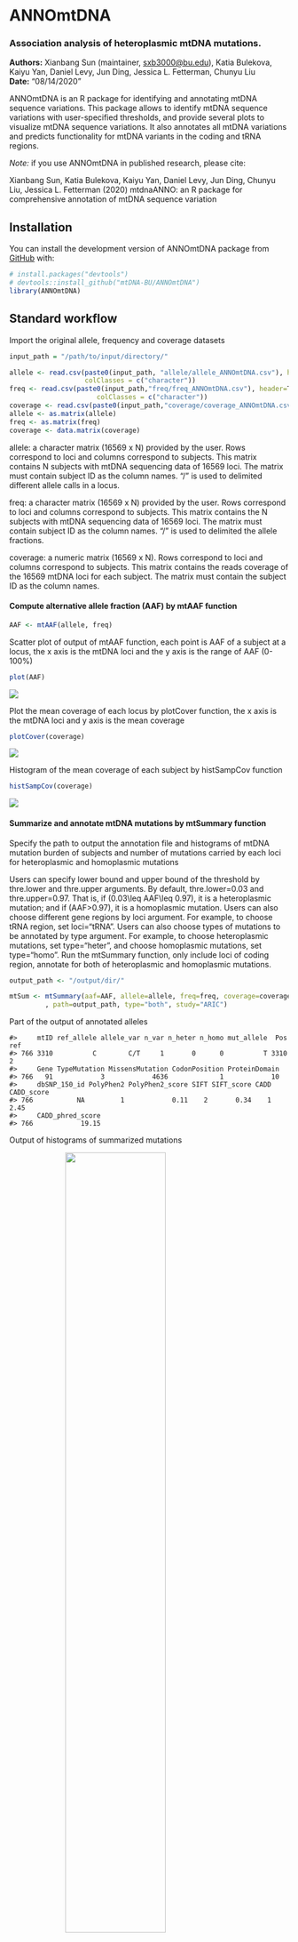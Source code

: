 
<!-- README.md is generated from README.Rmd. Please edit that file -->

# ANNOmtDNA

### Association analysis of heteroplasmic mtDNA mutations.

**Authors:** Xianbang Sun (maintainer, <sxb3000@bu.edu>), Katia
Bulekova, Kaiyu Yan, Daniel Levy, Jun Ding, Jessica L. Fetterman, Chunyu
Liu<br> **Date:** “08/14/2020”

<!-- badges: start -->

<!-- badges: end -->

ANNOmtDNA is an R package for identifying and annotating mtDNA sequence
variations. This package allows to identify mtDNA sequence variations
with user-specified thresholds, and provide several plots to visualize
mtDNA sequence variations. It also annotates all mtDNA variations and
predicts functionality for mtDNA variants in the coding and tRNA
regions.

*Note:* if you use ANNOmtDNA in published research, please cite:

Xianbang Sun, Katia Bulekova, Kaiyu Yan, Daniel Levy, Jun Ding, Chunyu
Liu, Jessica L. Fetterman (2020) mtdnaANNO: an R package for
comprehensive annotation of mtDNA sequence variation

## Installation

You can install the development version of ANNOmtDNA package from
[GitHub](https://github.com/) with:

``` r
# install.packages("devtools")
# devtools::install_github("mtDNA-BU/ANNOmtDNA")
library(ANNOmtDNA)
```

## Standard workflow

Import the original allele, frequency and coverage datasets

``` r
input_path = "/path/to/input/directory/"
```

``` r
allele <- read.csv(paste0(input_path, "allele/allele_ANNOmtDNA.csv"), header = T, stringsAsFactors=FALSE,
                   colClasses = c("character"))
freq <- read.csv(paste0(input_path,"freq/freq_ANNOmtDNA.csv"), header=T, stringsAsFactors=FALSE,
                      colClasses = c("character"))
coverage <- read.csv(paste0(input_path,"coverage/coverage_ANNOmtDNA.csv"), header=T)
allele <- as.matrix(allele)
freq <- as.matrix(freq)
coverage <- data.matrix(coverage)
```

allele: a character matrix (16569 x N) provided by the user. Rows
correspond to loci and columns correspond to subjects. This matrix
contains N subjects with mtDNA sequencing data of 16569 loci. The matrix
must contain subject ID as the column names. “/” is used to delimited
different allele calls in a locus.

freq: a character matrix (16569 x N) provided by the user. Rows
correspond to loci and columns correspond to subjects. This matrix
contains the N subjects with mtDNA sequencing data of 16569 loci. The
matrix must contain subject ID as the column names. “/” is used to
delimited the allele fractions.

coverage: a numeric matrix (16569 x N). Rows correspond to loci and
columns correspond to subjects. This matrix contains the reads coverage
of the 16569 mtDNA loci for each subject. The matrix must contain the
subject ID as the column names.

#### Compute alternative allele fraction (AAF) by mtAAF function

``` r
AAF <- mtAAF(allele, freq)
```

Scatter plot of output of mtAAF function, each point is AAF of a subject
at a locus, the x axis is the mtDNA loci and the y axis is the range of
AAF (0-100%)

``` r
plot(AAF)
```

<img src="man/figures/README-scatterPlot-1.png" style="display: block; margin: auto;" />

Plot the mean coverage of each locus by plotCover function, the x axis
is the mtDNA loci and y axis is the mean coverage

``` r
plotCover(coverage)
```

<img src="man/figures/README-plotMeanCoverage-1.png" style="display: block; margin: auto;" />

Histogram of the mean coverage of each subject by histSampCov function

``` r
histSampCov(coverage)
```

<img src="man/figures/README-histMeanCoverage-1.png" style="display: block; margin: auto;" />

#### Summarize and annotate mtDNA mutations by mtSummary function

Specify the path to output the annotation file and histograms of mtDNA
mutation burden of subjects and number of mutations carried by each loci
for heteroplasmic and homoplasmic mutations

Users can specify lower bound and upper bound of the threshold by
thre.lower and thre.upper arguments. By default, thre.lower=0.03 and
thre.upper=0.97. That is, if \(0.03\leq AAF\leq 0.97\), it is a
heteroplasmic mutation; and if \(AAF>0.97\), it is a homoplasmic
mutation. Users can also choose different gene regions by loci argument.
For example, to choose tRNA region, set loci=“tRNA”. Users can also
choose types of mutations to be annotated by type argument. For example,
to choose heteroplasmic mutations, set type=“heter”, and choose
homoplasmic mutations, set type=“homo”. Run the mtSummary function, only
include loci of coding region, annotate for both of heteroplasmic and
homoplasmic mutations.

``` r
output_path <- "/output/dir/"
```

``` r
mtSum <- mtSummary(aaf=AAF, allele=allele, freq=freq, coverage=coverage, loci=c(1:16569)
         , path=output_path, type="both", study="ARIC")
```

Part of the output of annotated alleles

    #>     mtID ref_allele allele_var n_var n_heter n_homo mut_allele  Pos ref
    #> 766 3310          C        C/T     1       0      0          T 3310   2
    #>     Gene TypeMutation MissensMutation CodonPosition ProteinDomain
    #> 766   91            3            4636             1            10
    #>     dbSNP_150_id PolyPhen2 PolyPhen2_score SIFT SIFT_score CADD CADD_score
    #> 766           NA         1            0.11    2       0.34    1       2.45
    #>     CADD_phred_score
    #> 766            19.15

Output of histograms of summarized mutations

<img src="man/figures/README-mtHistograms-1.png" width="60%" height="60%" style="display: block; margin: auto;" /><img src="man/figures/README-mtHistograms-2.png" width="60%" height="60%" style="display: block; margin: auto;" /><img src="man/figures/README-mtHistograms-3.png" width="60%" height="60%" style="display: block; margin: auto;" /><img src="man/figures/README-mtHistograms-4.png" width="60%" height="60%" style="display: block; margin: auto;" />

Summary of the mean coverage of loci

``` r
mtSum$coverLoci 
#>    Min. 1st Qu.  Median    Mean 3rd Qu.    Max. 
#>   145.9  5333.5  5572.2  5513.0  5727.4  6230.7
```

Summary of the mean coverage of subjects

``` r
mtSum$coverSubjects  
#>    Min. 1st Qu.  Median    Mean 3rd Qu.    Max. 
#>   971.4  4334.7  5317.6  5513.0  6462.6 16415.2
```

Display loci of variation

``` r
mtSum$loci_var  
```

Summary of the heteroplasmic burden of subjects

``` r
mtSum$heter_burden_sum  
#>    Min. 1st Qu.  Median    Mean 3rd Qu.    Max. 
#>   0.000   1.000   1.000   1.917   2.000 111.000
```

Summary of numbers of heteroplasmic mutations loci carried

``` r
mtSum$heter_loci_sum  
#>     Min.  1st Qu.   Median     Mean  3rd Qu.     Max. 
#>    0.000    0.000    0.000    0.466    0.000 1877.000
```

Display loci of heteroplasmy

``` r
mtSum$loci_heter  
```

Total Number of heteroplasmic mutations

``` r
mtSum$heter_total  
#> [1] 7719
```

Summary of the homoplasmic burden of subjects

``` r
mtSum$homo_burden_sum  
#>    Min. 1st Qu.  Median    Mean 3rd Qu.    Max. 
#>     0.0    13.0    27.0    25.1    34.0    96.0
```

Summary of numbers of homoplasmic mutations loci carried

``` r
mtSum$homo_loci_sum  
#>     Min.  1st Qu.   Median     Mean  3rd Qu.     Max. 
#>    0.000    0.000    0.000    6.102    0.000 3975.000
```

Display loci of homoplasmy

``` r
mtSum$loci_homo  
```

Total Number of homoplasmic mutations

``` r
mtSum$homo_total  
#> [1] 101075
```

#### Annotate alternative alleles by mtAnno function

Generate alternative alleles to be annotated for mtDNA loci. It has two
columns: loci positions (“pos”) and “alleles” to be annotated.

``` r
anno <- as.data.frame(matrix(0, 10, 2))
colnames(anno)<- c("pos", "alleles")
anno$pos <- c(3311:3320)
anno$alleles <- c("A", "A", "T", "C", "A", "T", "G", "A", "C", "T")
```

Run the mtAnno function

``` r
mtAnno(anno=anno, path=output_path)
```

Part of the output of annotated alleles

    #>    pos alleles  Pos ref Gene  TypeMutation MissensMutation CodonPosition
    #> 1 3311       A 3311   C  ND1 Nonsynonymous             P2H             2
    #>            ProteinDomain dbSNP_150_id PolyPhen2 PolyPhen2_score    SIFT
    #> 1 Transmembrane; Helical           NA    benign            0.01 neutral
    #>   SIFT_score        CADD CADD_score CADD_phred_score
    #> 1       0.34 deleterious       2.45            19.12
